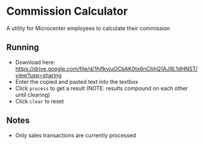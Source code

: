 # Commission Calculator
A utility for Microcenter employees to calculate their commission

## Running
* Download here: https://drive.google.com/file/d/1hifkyjuOCbAK0tx6nChhQ1AJ9L1dHNST/view?usp=sharing
* Enter the copied and pasted text into the textbox
* Click `process` to get a result (NOTE: results compound on each other until clearing)
* Click `clear` to reset

## Notes
* Only sales transactions are currently processed
